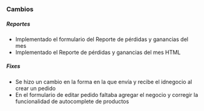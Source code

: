 <h3>Cambios</h3>
<h5>Reportes</h5>
<ul>
    <li>Implementado el formulario del Reporte de pérdidas y ganancias del mes</li>
    <li>Implementado el Reporte de pérdidas y ganancias del mes HTML </li>
</ul>

<h5>Fixes</h5>
<ul>
    <li>Se hizo un cambio en la forma en la que envía y recibe el idnegocio al crear un pedido</li>
    <li>En el formulario de editar pedido faltaba agregar el negocio y corregir la funcionalidad de autocomplete de productos</li>
</ul>